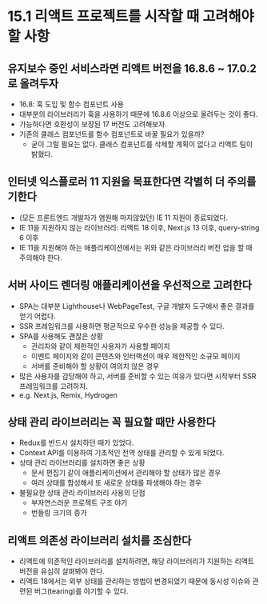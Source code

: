 # 15.1 리액트 프로젝트를 시작할 때 고려해야 할 사항

## 유지보수 중인 서비스라면 리액트 버전을 16.8.6 ~ 17.0.2로 올려두자

- 16.8: 훅 도입 및 함수 컴포넌트 사용
- 대부분의 라이브러리가 훅을 사용하기 때문에 16.8.6 이상으로 올려두는 것이 좋다.
- 가능하다면 호환성이 보장된 17 버전도 고려해보자.
- 기존의 클래스 컴포넌트를 함수 컴포넌트로 바꿀 필요가 있을까?
  - 굳이 그럴 필요는 없다. 클래스 컴포넌트를 삭제할 계획이 없다고 리액트 팀이 밝혔다.

## 인터넷 익스플로러 11 지원을 목표한다면 각별히 더 주의를 기한다

- (모든 프론트엔드 개발자가 염원해 마지않았던) IE 11 지원이 종료되었다.
- IE 11을 지원하지 않는 라이브러리: 리액트 18 이후, Next.js 13 이후, query-string 6 이후
- IE 11을 지원해야 하는 애플리케이션에서는 위와 같은 라이브러리 버전 업을 할 때 주의해야 한다.

## 서버 사이드 렌더링 애플리케이션을 우선적으로 고려한다

- SPA는 대부분 Lighthouse나 WebPageTest, 구글 개발자 도구에서 좋은 결과를 얻기 어렵다.
- SSR 프레임워크를 사용하면 평균적으로 우수한 성능을 제공할 수 있다.
- SPA를 사용해도 괜찮은 상황
  - 관리자와 같이 제한적인 사용자가 사용할 페이지
  - 이벤트 페이지와 같이 콘텐츠와 인터랙션이 매우 제한적인 소규모 페이지
  - 서버를 준비해야 할 상황이 여의치 않은 경우
- 많은 사용자를 감당해야 하고, 서버를 준비할 수 있는 여유가 있다면 시작부터 SSR 프레임워크를 고려하자.
- e.g. Next.js, Remix, Hydrogen

## 상태 관리 라이브러리는 꼭 필요할 때만 사용한다

- Redux를 반드시 설치하던 때가 있었다.
- Context API를 이용하여 기초적인 전역 상태를 관리할 수 있게 되었다.
- 상태 관리 라이브러리를 설치하면 좋은 상황
  - 문서 편집기 같이 애플리케이션에서 관리해야 할 상태가 많은 경우
  - 여러 상태를 합성해서 또 새로운 상태를 파생해야 하는 경우
- 불필요한 상태 관리 라이브러리 사용의 단점
  - 부자연스러운 프로젝트 구조 야기
  - 번들링 크기의 증가

## 리액트 의존성 라이브러리 설치를 조심한다

- 리액트에 의존적인 라이브러리를 설치하려면, 해당 라이브러리가 지원하는 리액트 버전을 유심히 살펴봐야 한다.
- 리액트 18에서는 외부 상태를 관리하는 방법이 변경되었기 때문에 동시성 이슈와 관련된 버그(tearing)를 야기할 수 있다.
